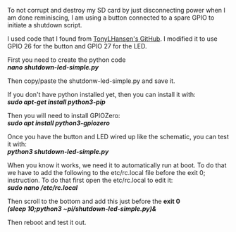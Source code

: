 To not corrupt and destroy my SD card by just disconnecting power when I am done reminiscing, I am using a button connected to a spare GPIO to initiate a shutdown script.

I used code that I found from <a href="https://github.com/TonyLHansen/raspberry-pi-safe-off-switch/blob/master/python/shutdown-led-simple.py" target="_blank">TonyLHansen's GitHub</a>. I modified it to use GPIO 26 for the button and GPIO 27 for the LED. 

First you need to create the python code</br>
<b><i>nano shutdown-led-simple.py</i></b>

Then copy/paste the shutdonw-led-simple.py and save it.

If you don't have python installed yet, then you can install it with:</br>
<b><i>sudo apt-get install python3-pip</i></b>

Then you will need to install GPIOZero:</br>
<b><i>sudo apt install python3-gpiozero</i></b>

Once you have the button and LED wired up like the schematic, you can test it with:</br>
<b><i>python3 shutdown-led-simple.py</i></b>

When you know it works, we need it to automatically run at boot. To do that we have to add the following to the etc/rc.local file before the exit 0; instruction. To do that first open the etc/rc.local to edit it:</br>
<b><i>sudo nano /etc/rc.local</i></b>

Then scroll to the bottom and add this just before the <b>exit 0</b></br>
<b><i>(sleep 10;python3 ~pi/shutdown-led-simple.py)&</i></b>

Then reboot and test it out.  
